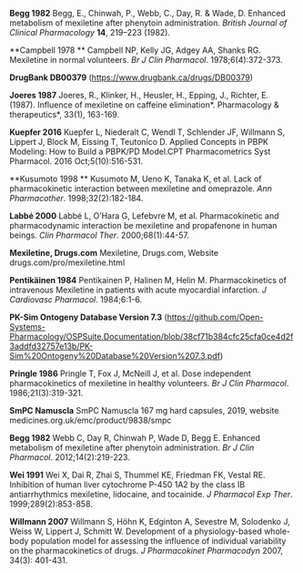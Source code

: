 **Begg 1982** Begg, E., Chinwah, P., Webb, C., Day, R. & Wade, D. Enhanced metabolism of mexiletine after phenytoin administration. *British Journal of Clinical Pharmacology* **14**, 219–223 (1982).

**Campbell 1978 ** Campbell NP, Kelly JG, Adgey AA, Shanks RG. Mexiletine in normal volunteers. *Br J Clin Pharmacol*. 1978;6(4):372-373.

**DrugBank DB00379** (https://www.drugbank.ca/drugs/DB00379)

**Joeres 1987** Joeres, R., Klinker, H., Heusler, H., Epping, J., Richter, E. (1987). Influence of mexiletine on caffeine elimination*. Pharmacology & therapeutics*, 33(1), 163-169.

**Kuepfer 2016** Kuepfer L, Niederalt C, Wendl T, Schlender JF, Willmann S, Lippert J, Block M, Eissing T, Teutonico D. Applied Concepts in PBPK Modeling: How to Build a PBPK/PD Model.CPT Pharmacometrics Syst Pharmacol. 2016 Oct;5(10):516-531.

**Kusumoto 1998 ** Kusumoto M, Ueno K, Tanaka K, et al. Lack of pharmacokinetic interaction between mexiletine and omeprazole. *Ann Pharmacother*. 1998;32(2):182-184. 

**Labbé 2000** Labbé L, O’Hara G, Lefebvre M, et al. Pharmacokinetic and pharmacodynamic interaction be mexiletine and propafenone in human beings. *Clin Pharmacol Ther*. 2000;68(1):44-57.

**Mexiletine, Drugs.com** Mexiletine, Drugs.com, Website drugs.com/pro/mexiletine.html

**Pentikäinen 1984** Pentikainen P, Halinen M, Helin M. Pharmacokinetics of intravenous Mexiletine in patients with acute myocardial infarction. *J Cardiovasc Pharmacol*. 1984;6:1-6.

**PK-Sim Ontogeny Database Version 7.3** (https://github.com/Open-Systems-Pharmacology/OSPSuite.Documentation/blob/38cf71b384cfc25cfa0ce4d2f3addfd32757e13b/PK-Sim%20Ontogeny%20Database%20Version%207.3.pdf)

**Pringle 1986** Pringle T, Fox J, McNeill J, et al. Dose independent pharmacokinetics of mexiletine in healthy volunteers. *Br J Clin Pharmacol*. 1986;21(3):319-321.

**SmPC Namuscla** SmPC Namuscla 167 mg hard capsules, 2019, website medicines.org.uk/emc/product/9838/smpc

**Begg 1982** Webb C, Day R, Chinwah P, Wade D, Begg E. Enhanced metabolism of mexiletine after phenytoin administration. *Br J Clin Pharmacol*. 2012;14(2):219-223. 

**Wei 1991** Wei X, Dai R, Zhai S, Thummel KE, Friedman FK, Vestal RE. Inhibition of human liver cytochrome P-450 1A2 by the class IB antiarrhythmics mexiletine, lidocaine, and tocainide. *J Pharmacol Exp Ther*. 1999;289(2):853-858.

**Willmann 2007** Willmann S, Höhn K, Edginton A, Sevestre M, Solodenko J, Weiss W, Lippert J, Schmitt W. Development of a physiology-based whole-body population model for assessing the influence of individual variability on the pharmacokinetics of drugs. *J Pharmacokinet Pharmacodyn* 2007, 34(3): 401-431.